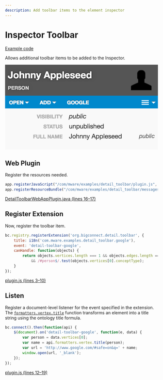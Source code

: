 ```yaml
---
description: Add toolbar items to the element inspector
---
```


# Inspector Toolbar

[Example code](https://github.com/mware-solutions/doc-examples/blob/master/extension-detail-toolbar)

Allows additional toolbar items to be added to the Inspector.

![](../../../../.gitbook/assets/image%20%2836%29.png)

## Web Plugin

Register the resources needed.

```javascript
app.registerJavaScript("/com/mware/examples/detail_toolbar/plugin.js", true);
app.registerResourceBundle("/com/mware/examples/detail_toolbar/messages.properties");
```

[DetailToolbarWebAppPlugin.java \(lines 16–17\)](https://github.com/mware-solutions/doc-examples/blob/master/extension-detail-toolbar/src/main/java/com/mware/examples/detail_toolbar/DetailToolbarWebAppPlugin.java#L16-L17)

## Register Extension

Now, register the toolbar item.

```javascript
bc.registry.registerExtension('org.bigconnect.detail.toolbar', {
    title: i18n('com.mware.examples.detail_toolbar.google'),
    event: 'detail-toolbar-google',
    canHandle: function(objects) {
        return objects.vertices.length === 1 && objects.edges.length === 0
            && /#person$/.test(objects.vertices[0].conceptType);
    }
});
```

[plugin.js \(lines 3–10\)](https://github.com/mware-solutions/doc-examples/blob/master/extension-detail-toolbar/src/main/resources/com/mware/examples/detail_toolbar/plugin.js#L3-L10)

## Listen

Register a document-level listener for the event specified in the extension. The [`formatters.vertex.title`](http://localhost/javascript/module-formatters.vertex.html#.title) function transforms an element into a title string using the ontology title formula.

```javascript
bc.connect().then(function(api) {
    $(document).on('detail-toolbar-google', function(e, data) {
        var person = data.vertices[0];
        var name = api.formatters.vertex.title(person);
        var url = 'http://www.google.com/#safe=on&q=' + name;
        window.open(url, '_blank');
    });
});
```

[plugin.js \(lines 12–19\)](https://github.com/mware-solutions/doc-examples/blob/master/extension-detail-toolbar/src/main/resources/com/mware/examples/detail_toolbar/plugin.js#L12-L19)

